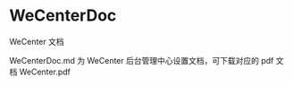 WeCenterDoc
===========
WeCenter 文档

WeCenterDoc.md 为 WeCenter 后台管理中心设置文档，可下载对应的 pdf 文档 WeCenter.pdf
